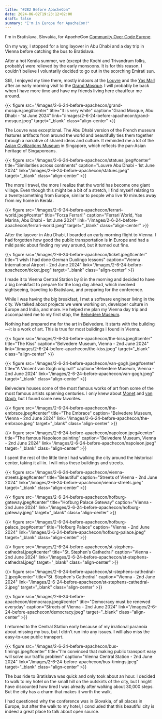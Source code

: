 ```yaml
---
title: "#282 Before ApacheCon"
date: 2024-06-02T19:23:12+02:00
draft: false
summary: "I'm in Europe for ApacheCon!"
---
```


I'm in Bratislava, Slovakia, for ~~ApacheCon~~ [Community Over Code Europe](https://eu.communityovercode.org/).

On my way, I stopped for a long layover in Abu Dhabi and a day trip in Vienna before catching the bus to Bratislava.

After a hot Kerala summer, we (except the Kochi and Trivandrum folks, probably) were relieved by the early monsoons. It is for this reason, I couldn't believe I voluntarily decided to go out in the scorching Emirati sun.

Still, I enjoyed my time there, mostly indoors at the [Louvre](https://www.louvreabudhabi.ae/) and the [Yas Mall](https://www.yasmall.ae/en/home) after an early morning visit to the [Grand Mosque](https://en.wikipedia.org/wiki/Sheikh_Zayed_Grand_Mosque). I will probably be back when I have more time and have my friends living here chauffeur me around.

{{< figure src="/images/2-6-24-before-apachecon/grand-mosque.jpeg#center" title="It is very white" caption="Grand Mosque, Abu Dhabi - 1st June 2024" link="/images/2-6-24-before-apachecon/grand-mosque.jpeg" target="_blank" class="align-center" >}}

The Louvre was exceptional. The Abu Dhabi version of the French museum features artifacts from around the world and beautifully ties them together through a narrative of shared ideas and culture. It reminded me a lot of the [Asian Civilizations Museum](https://www.nhb.gov.sg/acm/) in Singapore, which reflects the pan-Asian heritage of Singaporeans.

{{< figure src="/images/2-6-24-before-apachecon/statues.jpeg#center" title="Similarities across continents" caption="Louvre Abu Dhabi - 1st June 2024" link="/images/2-6-24-before-apachecon/statues.jpeg" target="_blank" class="align-center" >}}

The more I travel, the more I realize that the world has become one giant village. Even though this might be a bit of a stretch, I find myself relating to a twentysomething from Europe, similar to people who live 10 minutes away from my home in Kerala.

{{< figure src="/images/2-6-24-before-apachecon/ferrari-world.jpeg#center" title="Forza Ferrari!" caption="Ferrari World, Yas Marina, Abu Dhabi - 1st June 2024" link="/images/2-6-24-before-apachecon/ferrari-world.jpeg" target="_blank" class="align-center" >}}

After the layover in Abu Dhabi, I boarded an early morning flight to Vienna. I had forgotten how good the public transportation is in Europe and had a mild panic about finding my way around, but it turned out fine.

{{< figure src="/images/2-6-24-before-apachecon/ticket.jpeg#center" title="I wish I had done German Duolingo lessons" caption="Vienna International Airport - 2nd June 2024" link="/images/2-6-24-before-apachecon/ticket.jpeg" target="_blank" class="align-center" >}}

I made it to Vienna Central Station by 8 in the morning and decided to have a big breakfast to prepare for the long day ahead, which involved sightseeing, traveling to Bratislava, and preparing for the conference.

While I was having the big breakfast, I met a software engineer living in the city. We talked about projects we were working on, developer culture in Europe and India, and more. He helped me plan my Vienna day trip and accompanied me to my first stop, the [Belvedere Museum](https://en.wikipedia.org/wiki/Belvedere,_Vienna).

Nothing had prepared me for the art in Belvedere. It starts with the building—it is a work of art. This is true for most buildings I found in Vienna.

{{< figure src="/images/2-6-24-before-apachecon/the-kiss.jpeg#center" title="The Kiss" caption="Belvedere Museum, Vienna - 2nd June 2024" link="/images/2-6-24-before-apachecon/the-kiss.jpeg" target="_blank" class="align-center" >}}

{{< figure src="/images/2-6-24-before-apachecon/van-gogh.jpeg#center" title="A Vincent van Gogh original!" caption="Belvedere Museum, Vienna - 2nd June 2024" link="/images/2-6-24-before-apachecon/van-gogh.jpeg" target="_blank" class="align-center" >}}

Belvedere houses some of the most famous works of art from some of the most famous artists spanning centuries. I only knew about [Monet](https://en.wikipedia.org/wiki/Claude_Monet) and [van Gogh](https://en.wikipedia.org/wiki/Vincent_van_Gogh), but I found some new favorites.

{{< figure src="/images/2-6-24-before-apachecon/the-embrace.jpeg#center" title="The Embrace" caption="Belvedere Museum, Vienna - 2nd June 2024" link="/images/2-6-24-before-apachecon/the-embrace.jpeg" target="_blank" class="align-center" >}}

{{< figure src="/images/2-6-24-before-apachecon/napoleon.jpeg#center" title="The famous Napoleon painting" caption="Belvedere Museum, Vienna - 2nd June 2024" link="/images/2-6-24-before-apachecon/napoleon.jpeg" target="_blank" class="align-center" >}}

I spent the rest of the little time I had walking the city around the historical center, taking it all in. I will miss these buildings and streets.

{{< figure src="/images/2-6-24-before-apachecon/vienna-streets.jpeg#center" title="Beautiful" caption="Streets of Vienna - 2nd June 2024" link="/images/2-6-24-before-apachecon/vienna-streets.jpeg" target="_blank" class="align-center" >}}

{{< figure src="/images/2-6-24-before-apachecon/hofburg-gateway.jpeg#center" title="Hofburg Palace Gateway" caption="Vienna - 2nd June 2024" link="/images/2-6-24-before-apachecon/hofburg-gateway.jpeg" target="_blank" class="align-center" >}}

{{< figure src="/images/2-6-24-before-apachecon/hofburg-palace.jpeg#center" title="Hofburg Palace" caption="Vienna - 2nd June 2024" link="/images/2-6-24-before-apachecon/hofburg-palace.jpeg" target="_blank" class="align-center" >}}

{{< figure src="/images/2-6-24-before-apachecon/st-stephens-cathedral.jpeg#center" title="St. Stephen's Cathedral" caption="Vienna - 2nd June 2024" link="/images/2-6-24-before-apachecon/st-stephens-cathedral.jpeg" target="_blank" class="align-center" >}}

{{< figure src="/images/2-6-24-before-apachecon/st-stephens-cathedral-2.jpeg#center" title="St. Stephen's Cathedral" caption="Vienna - 2nd June 2024" link="/images/2-6-24-before-apachecon/st-stephens-cathedral-2.jpeg" target="_blank" class="align-center" >}}

{{< figure src="/images/2-6-24-before-apachecon/democracy.jpeg#center" title="Democracy must be renewed everyday" caption="Streets of Vienna - 2nd June 2024" link="/images/2-6-24-before-apachecon/democracy.jpeg" target="_blank" class="align-center" >}}

I returned to the Central Station early because of my irrational paranoia about missing my bus, but I didn't run into any issues. I will also miss the easy-to-use public transport.

{{< figure src="/images/2-6-24-before-apachecon/bus-timings.jpeg#center" title="I'm convinced that making public transport easy will solve our traffic problem" caption="Vienna Central Station - 2nd June 2024" link="/images/2-6-24-before-apachecon/bus-timings.jpeg" target="_blank" class="align-center" >}}

The bus ride to Bratislava was quick and only took about an hour. I decided to walk to my hotel on the small hill on the outskirts of the city, but I might have discounted how tired I was already after walking about 30,000 steps. But the city has a charm that makes it worth the walk.

I had questioned why the conference was in Slovakia, of all places in Europe, but after the walk to my hotel, I concluded that this beautiful city is indeed a great place to talk about open source.

